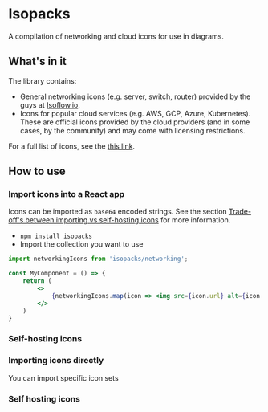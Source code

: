 # Isopacks
A compilation of networking and cloud icons for use in diagrams.

## What's in it
The library contains:
- General networking icons (e.g. server, switch, router) provided by the guys at [Isoflow.io](https://isoflow.io).
- Icons for popular cloud services (e.g. AWS, GCP, Azure, Kubernetes).  These are official icons provided by the cloud providers (and in some cases, by the community) and may come with licensing restrictions.

For a full list of icons, see the [this link]().

## How to use

### Import icons into a React app
Icons can be imported as `base64` encoded strings.  See the section [Trade-off's between importing vs self-hosting icons](#) for more information.

- `npm install isopacks`
- Import the collection you want to use
```jsx
import networkingIcons from 'isopacks/networking';

const MyComponent = () => {
    return (
        <>
            {networkingIcons.map(icon => <img src={icon.url} alt={icon.name} />)}
        </>
    )
}
```

### Self-hosting icons

### Importing icons directly
You can import specific icon sets 

### Self hosting icons